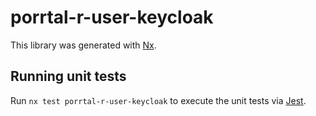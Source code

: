 # porrtal-r-user-keycloak

This library was generated with [Nx](https://nx.dev).

## Running unit tests

Run `nx test porrtal-r-user-keycloak` to execute the unit tests via [Jest](https://jestjs.io).
